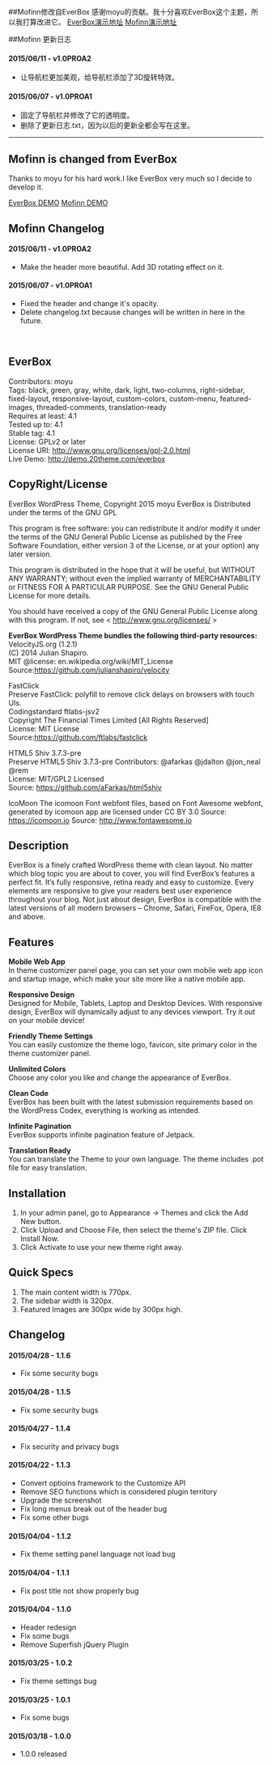 ##Mofinn修改自EverBox
感谢moyu的贡献。我十分喜欢EverBox这个主题，所以我打算改进它。
[EverBox演示地址](http://demo.20theme.com/everbox-cn/ "http://demo.20theme.com/everbox-cn/")
[Mofinn演示地址](http://molunerfinn.com "http://molunerfinn.com")

##Mofinn 更新日志
#### 2015/06/11 - v1.0PROA2
- 让导航栏更加美观，给导航栏添加了3D旋转特效。

#### 2015/06/07 - v1.0PROA1
- 固定了导航栏并修改了它的透明度。
- 删除了更新日志.txt，因为以后的更新全都会写在这里。

----------

## Mofinn is changed from EverBox
Thanks to moyu for his hard work.I like EverBox very much so I decide to develop it.

[EverBox DEMO](http://demo.20theme.com/everbox-cn/ "http://demo.20theme.com/everbox-cn/")
[Mofinn DEMO](http://molunerfinn.com "http://molunerfinn.com")

## Mofinn Changelog
#### 2015/06/11 - v1.0PROA2
- Make the header more beautiful. Add 3D rotating effect on it.

#### 2015/06/07 - v1.0PROA1
- Fixed the header and change it's opacity.
- Delete changelog.txt because changes will be written in here in the future.

</br>

## EverBox
Contributors: moyu  
Tags: black, green, gray, white, dark, light, two-columns, right-sidebar, fixed-layout, responsive-layout, custom-colors, custom-menu, featured-images, threaded-comments, translation-ready  
Requires at least: 4.1  
Tested up to: 4.1  
Stable tag: 4.1  
License: GPLv2 or later  
License URI: http://www.gnu.org/licenses/gpl-2.0.html  
Live Demo: http://demo.20theme.com/everbox  
  
## CopyRight/License
EverBox WordPress Theme, Copyright 2015 moyu
EverBox is Distributed under the terms of the GNU GPL
  
This program is free software: you can redistribute it and/or modify
it under the terms of the GNU General Public License as published by
the Free Software Foundation, either version 3 of the License, or
at your option) any later version.
  
This program is distributed in the hope that it will be useful,
but WITHOUT ANY WARRANTY; without even the implied warranty of
MERCHANTABILITY or FITNESS FOR A PARTICULAR PURPOSE. See the
GNU General Public License for more details.
  
You should have received a copy of the GNU General Public License
along with this program. If not, see < http://www.gnu.org/licenses/ >
  
**EverBox WordPress Theme bundles the following third-party resources:**  
VelocityJS.org (1.2.1)  
(C) 2014 Julian Shapiro.  
MIT @license: en.wikipedia.org/wiki/MIT_License  
Source:https://github.com/julianshapiro/velocity    
  
FastClick  
Preserve FastClick: polyfill to remove click delays on browsers with touch UIs.  
Codingstandard ftlabs-jsv2  
Copyright The Financial Times Limited [All Rights Reserved]  
License: MIT License  
Source:https://github.com/ftlabs/fastclick  
  
HTML5 Shiv 3.7.3-pre  
Preserve HTML5 Shiv 3.7.3-pre 
Contributors: @afarkas @jdalton @jon_neal @rem  
License: MIT/GPL2 Licensed  
Source: https://github.com/aFarkas/html5shiv  
  
IcoMoon 
The icomoon Font webfont files, based on Font Awesome webfont, generated by icomoon app are licensed under CC BY 3.0
Source: https://icomoon.io
Source: http://www.fontawesome.io  
  
## Description
EverBox is a finely crafted WordPress theme with clean layout. No matter which blog topic you are about to cover, you will find EverBox’s features a perfect fit. It’s fully responsive, retina ready and easy to customize. Every elements are responsive to give your readers best user experience throughout your blog. Not just about design, EverBox is compatible with the latest versions of all modern browsers – Chrome, Safari, FireFox, Opera, IE8 and above.
  
## Features
**Mobile Web App**  
In theme customizer panel page, you can set your own mobile web app icon and startup image, which make your site more like a native mobile app.
  
**Responsive Design**  
Designed for Mobile, Tablets, Laptop and Desktop Devices. With responsive design, EverBox will dynamically adjust to any devices viewport. Try it out on your mobile device!
  
**Friendly Theme Settings**  
You can easily customize the theme logo, favicon, site primary color in the theme customizer panel.
  
**Unlimited Colors**  
Choose any color you like and change the appearance of EverBox.
  
**Clean Code**  
EverBox has been built with the latest submission requirements based on the WordPress Codex, everything is working as intended.
  
**Infinite Pagination**  
EverBox supports infinite pagination feature of Jetpack.
  
**Translation Ready**  
You can translate the Theme to your own language. The theme includes .pot file for easy translation.
  
## Installation  
1. In your admin panel, go to Appearance -> Themes and click the Add New button.
2. Click Upload and Choose File, then select the theme's ZIP file. Click Install Now.
3. Click Activate to use your new theme right away.
  
## Quick Specs
1. The main content width is 770px.
2. The sidebar width is 320px.
3. Featured Images are 300px wide by 300px high.
  
## Changelog  

#### 2015/04/28 - 1.1.6
- Fix some security bugs

#### 2015/04/28 - 1.1.5
- Fix some security bugs

#### 2015/04/27 - 1.1.4
- Fix security and privacy bugs

#### 2015/04/22 - 1.1.3
- Convert optioins framework to the Customize API
- Remove SEO functions which is considered plugin territory
- Upgrade the screenshot
- Fix long menus break out of the header bug
- Fix some other bugs
  
#### 2015/04/04 - 1.1.2
- Fix theme setting panel language not load bug
  
#### 2015/04/04 - 1.1.1
- Fix post title not show properly bug
  
#### 2015/04/04 - 1.1.0
- Header redesign
- Fix some bugs
- Remove Superfish jQuery Plugin
  
#### 2015/03/25 - 1.0.2
- Fix theme settings bug
  
#### 2015/03/25 - 1.0.1
- Fix some bugs
  
#### 2015/03/18 - 1.0.0
- 1.0.0 released